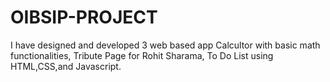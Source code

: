 # OIBSIP-PROJECT
I have designed and developed 3 web based app Calcultor with basic math functionalities, Tribute Page for Rohit Sharama,
To Do List using HTML,CSS,and Javascript.
